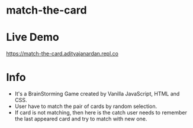 # match-the-card
# Live Demo 
   https://match-the-card.adityajanardan.repl.co

# Info
   - It's a BrainStorming Game created by Vanilla JavaScript, HTML and CSS.
   - User have to match the pair of cards by random selection.
   - If card is not matching, then here is the catch user needs to remember the last appeared card and try to match with new one.
   
